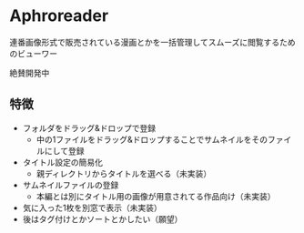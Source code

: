 # Aphroreader

連番画像形式で販売されている漫画とかを一括管理してスムーズに閲覧するためのビューワー

絶賛開発中

## 特徴

- フォルダをドラッグ&ドロップで登録
  - 中の1ファイルをドラッグ&ドロップすることでサムネイルをそのファイルにして登録
- タイトル設定の簡易化
  - 親ディレクトリからタイトルを選べる（未実装）
- サムネイルファイルの登録
  - 本編とは別にタイトル用の画像が用意されてる作品向け（未実装）
- 気に入った1枚を別窓で表示（未実装）
- 後はタグ付けとかソートとかしたい（願望）
